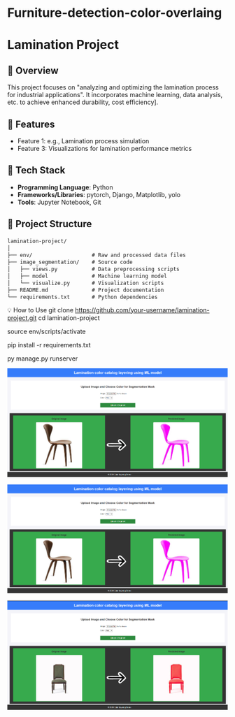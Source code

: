 # Furniture-detection-color-overlaing

# Lamination Project

## 📜 Overview
This project focuses on "analyzing and optimizing the lamination process for industrial applications". It incorporates  machine learning, data analysis, etc. to achieve enhanced durability, cost efficiency].

## 🧩 Features
- Feature 1: e.g., Lamination process simulation
- Feature 3: Visualizations for lamination performance metrics
  
## 🚀 Tech Stack
- **Programming Language**: Python
- **Frameworks/Libraries**: pytorch, Django, Matplotlib, yolo
- **Tools**: Jupyter Notebook, Git

## 📂 Project Structure
```plaintext
lamination-project/
│
├── env/                   # Raw and processed data files
├── image_segmentation/    # Source code
│   ├── views.py           # Data preprocessing scripts
│   ├── model              # Machine learning model
│   └── visualize.py       # Visualization scripts
├── README.md              # Project documentation
└── requirements.txt       # Python dependencies
```
💡 How to Use
git clone https://github.com/your-username/lamination-project.git
cd lamination-project

source env/scripts/activate

pip install -r requirements.txt

py manage.py runserver


![alt text](model_img_1.png)

![alt text](model_img_1.png)

![alt text](model_img_2.png)